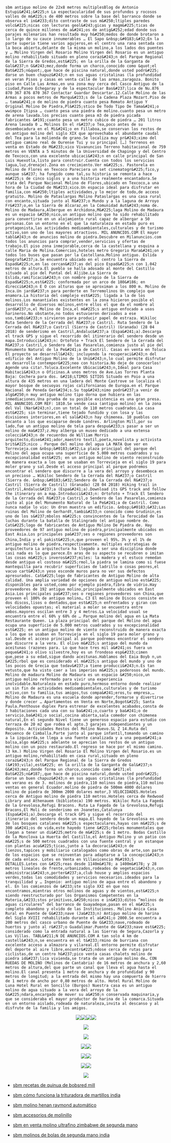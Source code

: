 
```
sbm antiguo molino de 22x8 metros multiplesBlog de Antonio Estupi&#241;&#225;n La espectacularidad de sus profundos y rocosos valles de m&#225;s de 400 metros sobre la base del barranco donde se observa el in&#233;dito contraste de sus m&#250;ltiples paredes volc&#225;nicas con lecturas geol&#243;gicas y magm&#225;ticas de cerca de quince millones de a&#241;os de antig&#252;edad donde sus parajes milenarios han resultado muy h&#250;medos de donde brotaron a lo largo de su cauce innumerables … El Sapo &nbsp;&#0183;&#32;En la parte superio tiene varios agujeros,en el centro una rana sentada con la boca abierta,delante de la misma un molino,a los lados dos puentes y … Molino Virgen del Rosario Molino Virgen del Rosario es un antiguo molino rehabilitado situado en pleno coraz&#243;n del Parque Regional de la Sierra de Gredos,est&#225; en la orilla de la Garganta de Gal&#237;n G&#243;mez,donde forma un charco,conocido como &quot;el Bat&#225;n&quot;,que hace de piscina natural,donde usted podr&#225; darse un buen chapuz&#243;n en sus aguas cristalinas (la profundidad en veran Pisos y casas en venta calle de las armas,zaragoza. Bonito piso en Calle Las Armas,en una zona muy cerca del Casco Antiguo de la ciudad,Paseo Echegaray y de la espectacular Bas&#237;lica de Nu.876 870 367 876 870 367 Contactar Guardar Descartar.12.Calle Molino de las Armas a pocos metros de Marqu&#233;s de la Cadena Plaza Mozart.Piso de … tama&#241;o de molino de piedra cuanto pesa Remato Antiguo Y Original Molino De Piedra,Pl&#225;stico De Todo Tipo De Tama&#241;o wwimpco Itipsa … cuanto pesa una piedra de molino.cuanto pesa un metro de arena lavada.los precios cuanto pesa m3 de piedra picada fabricantes &#191;cuanto pesa un metro cubico de piedra … 201 litros Arena lavada 0 … Molinos En el r&#237;o Tea,poco antes de su desembocadura en el Mi&#241;o en Fillaboa,se conservan los restos de un antiguo molino del siglo XIX que aprovechaba el abundante caudal del Tea para la molienda de grano.Se localiza muy pr&#243;ximo del antiguo camino real de Ourense Tui y su principal […] Terrenos en venta en Estado de M&#233;xico Vivanuncios Terreno habitacional de 759 metros en VENTA a 5 minutos de la Universidad de Chapingo y del Centro de Texcoco,con una excelente ubicaci&#243;n en calle principal de San Luis Huexotla,listo para construir.Cuenta con todos los servicios (agua,luz,drenaje).Zona en crecimiento.Ver m&#225;s. Pastorela en Molino de Flores en Texcoco Pareciera un set cinematogr&#225;fico,y aunque s&#237; ha fungido como tal,su historia se remonta a hace m&#225;s de cinco siglos y a una historia realmente encantadora.Se trata del Parque Nacional Molino de Flores,ubicado en Texcoco,a una hora de la Ciudad de M&#233;xico.Un espacio ideal para disfrutar en familia,con m&#250;ltiples actividades,y lo mejor de todo,de acceso gratuito. Molino de Pataslargas Molino Pataslargas es una casa rural con encanto,situada junto al R&#237;o Mundo y a la laguna de Arroyo Fr&#237;o,en la Sierra de Alcaraz,en la Comunidad Aut&#243;noma de. Molino de Madaura,Albergue en Archidona,M&#225;laga Molino de Madaura es un espacio &#250;nico,un antiguo molino que ha sido rehabilitado para convertirse en un alojamiento rural capaz de albergar a 50 personas.Con un entorno en el que la naturaleza en estado puro es protagonista,las actividades medioambientales,culturales y de turismo activo,son uno de los mayores atractivos. MIL ANUNCIOS.COM El mayor tabl&#243;n de anuncios molino de piedra.Descubre en Milanuncios.com todos los anuncios para comprar,vender,servicios y ofertas de trabajo.El piso zona inmejorable,cerca de la castellana y esquina a calle Maria de Molina.Comercios,hoteles metro Gregorio Mara&#241;on y todos los buses que pasan por la Castellana.Molino antiguo. Eslida Geograf&#237;a.Se encuentra ubicado en el centro la Sierra de Espad&#225;n,en las cercan&#237;as del pico Espad&#225;n con 1.042 metros de altura.El pueblo se halla adosado al monte del Castillo situado al pie del Puntal del Aljibe.La Sierra de Eslida,ramificaci&#243;n con nombre propio de la Sierra de Espad&#225;n,est&#225; conformada por un arco de 180&#186; en direcci&#243;n E O con alturas que se aproximan a los 800 m. Molino de Inca.Un jard&#237;n para perderte en Torremolinos Un complejo que enamora.La historia del complejo est&#225; ligada a la de los molinos.Los manantiales existentes en la zona hicieron posible el desarrollo de diversos molinos,entre ellos el que da el nombre al jard&#237;n,el Molino de Inca,el m&#225;s antiguo enfocado a usos harineros.No obstante,no todos estuvieron derivados a ese uso,tambi&#233;n sirvieron para producir papel de estraza. Wikiloc Ruta Sendero de la Cerrada del R&#237;o Castril. Ruta Sendero de la Cerrada del R&#237;o Castril (Sierra de Castril) (Granada) (28 04 2018) de senderismo en Castril,Andaluc&#237;a (Espa&#241;a).Descarga el track GPS y sigue el recorrido del itinerario del sendero desde un mapa.Introducci&#243;n: Ortofoto + Track El Sendero de la Cerrada del R&#237;o Castril,o Sendero de las Pasarelas,comienza justo al pie del Monumento Natural de la Pe&#241;a de Castril. Casas en venta en Toluca El proyecto se desarroll&#243; incluyendo la recuperaci&#243;n del edificio del Antiguo Molino de la Uni&#243;n,lo cual permite disfrutar un desarrollo contempor&#225;neo con historia.No deje de conocerlos! Agende una cita!.Toluca.Excelente Ubicaci&#243;n,Ideal para Casa Habitaci&#243;n o Oficinas.A unos metros de Ave.Las Torres Planta Baja: Cochera para dos. &#218;LTIMOS SITIOS Situado en Poio a una altura de 435 metros en una ladera del Monte Castrove se localiza el mayor bosque de secuoyas rojas californianas de Europa.en el Parque Nacional de Peneda Ger&#234;s.Su top&#243;nimo podr&#237;a venir de alg&#250;n muy antiguo molino tipo dorna que hubiera en las inmediaciones.Una prueba de su posible existencia es una gran presa. MIL ANUNCIOS.COM REF: 1810.Se vende casa (antiguo molino) en la zona del Val (Nar&#243;n),con un total de 110 metros cuadrados.La casa est&#225; sin terminar,tiene tejado fundido y con losa y las divisiones interiores,en el sal&#243;n hay chimenea. 10 pueblos con encanto a los que escaparse desde Londres. Arlington Mill,por su lado,fue un antiguo molino de tela para despu&#233;s pasar a ser un molino de ma&#237;z.Hoy alberga un museo dedicado a una extensa colecci&#243;n de recuerdos de William Morris arquitecto,dise&#241;ador,maestro textil,poeta,novelista y activista brit&#225;nico . Parque del molino del agua LA MATA Que ver en Torrevieja.com &nbsp;&#0183;&#32;La plaza principal del parque del Molino del agua ocupa una superficie de 5.000 metros cuadrados y su excepcionalidad est&#225; en un antiguo molino de viento reconstruido de manera exacta a los que se usaban en Torrevieja en el siglo 19 para moler grano y sal.Desde el acceso principal al parque podremos encontrar el sendero que discurre a la vera del arroyo y desemboca en un precioso … Wikiloc Sendero de la Cerrada del R&#237;o Castril (Sierra de. &nbsp;&#0183;&#32;Sendero de la Cerrada del R&#237;o Castril (Sierra de Castril) (Granada) (28 04 2018) Hiking trail in Castril,Andaluc&#237;a (Espa&#241;a).Download its GPS track and follow the itinerary on a map.Introducci&#243;n: Ortofoto + Track El Sendero de la Cerrada del R&#237;o Castril,o Sendero de las Pasarelas,comienza justo al pie del Monumento Natural de la Pe&#241;a de Castril. Como nunca nadie lo vio: Un dron muestra un edificio. &nbsp;&#0183;&#32;Las ruinas del Molino de Gerhardt,tambi&#233;n conocido como Grudinin,es uno de los s&#237;mbolos m&#225;s convincentes de la ferocidad de las luchas durante la batalla de Stalingrado (el antiguo nombre de. Cat&#225;logo de fabricantes de Antiguo Molino De Piedra de. Hay proveedores de 97 antiguo molino de piedra,principalmente ubicados en East Asia.Los principales pa&#237;ses o regiones proveedores son China,India y el pakist&#225;n,que proveen el 95%，3% y el 1% de antiguo molino de piedra,respectivamente. multiples estrategias de arquitectura La arquitectura ha llegado a ser una disciplina donde casi nada es lo que parece.En aras de su aspecto se recubren o imitan las cosas m&#225;s inveros&#237;miles: la madera y el estuco remedan desde antiguo el costoso m&#225;rmol,la piedra se lamina como si fuese mantequilla para recubrir superficies de ladrillo o cosas peores,el vacuo cart&#243;n yeso esconde muros para no ver sus defectos apresurados. Cat&#225;logo de fabricantes de Antiguo Molino de alta calidad. Una amplia variedad de opciones de antiguo molino est&#225; disponibles para usted,como por ejemplo piedra,fibra de vidrio.Hay proveedores de 192 antiguo molino,principalmente ubicados en East Asia.Los principales pa&#237;ses o regiones proveedores son China,que proveen el 100% de antiguo molino… C3 El molino de Discos consiste en dos discos,lisos o dentados,que est&#225;n enfrentados y giran con velocidades opuestas; el material a moler se encuentra entre ambos.mayores oscilan entre 3 y 4 metros.La velocidad usual se encuentra entre el 60% y 68% de … Parque molino del agua en La Mata Restaurante Queen. La plaza principal del parque del Molino del agua ocupa una superficie de 5.000 metros cuadrados y su excepcionalidad est&#225; en un antiguo molino de viento reconstruido de manera exacta a los que se usaban en Torrevieja en el siglo 19 para moler grano y sal.Desde el acceso principal al parque podremos encontrar el sendero que discurre a la vera. El olivo m&#225;s antiguo del mundo da aceitunas (razones para. Lo que hace tres mil a&#241;os fuera un peque&#241;o olivo silvestre,hoy es un frondoso esp&#233;cimen que,pese a su edad,sigue dando aceitunas.Hablamos del Eaia Boyb n,un &#225;rbol que es considerado el m&#225;s antiguo del mundo y uno de los pocos de Grecia que todav&#237;a tiene producci&#243;n.Es tan vetusto,que ha visto caer a los imperios m&#225;s poderosos del mundo. Molino de madaura Molino de Madaura es un espacio &#250;nico,un antiguo molino reformado para vivir una experiencia inolvidable.Naturaleza en estado puro,hermoso entorno donde realizar un sin fin de actividades medioambientales,culturales y de turismo activo,con tu familia,tus amigos,tus compa&#241;eros,tu empresa,… Molino de Madaura es una escuela donde aprender,formarse y divertirse y donde crecer … Apartamentos en Venta en Norte,Bogot&#225; Santa Paula.Penthouse duplex Para estrenar de excelentes acabados,consta de 3 habitaciones cada una con su ba&#241;o,cuarto y ba&#241;o de servicio,ba&#241;o social,cocina abierta,sala comedor con chimenea natural,En el segundo Nivel tiene un generoso espacio para estudio con terraza de 20 m2 que rodea el apto.3 garajes independientes y un deposito. Actividades Restos del Molino Nuevo.SL Z 14.Ruta del Recuenco de Cimballa.Parte junto al parque infantil,tomando un camino a la izquierda,se llega a una fuente canalizada y a una peque&#241;a balsa,algo m&#225;s adelante se aprecian los restos de un antiguo molino con un pozo restaurado.El regreso se hace por el mismo camino.(3 km.) Molino Virgen del Rosario El Molino Virgen del Rosario.es un antiguo molino,rehabilitado en casa rural,situado en pleno coraz&#243;n del Parque Regional de la Sierra de Gredos (&#193;vila),est&#225; en la orilla de la Garganta de Gal&#237;n G&#243;mez,donde forma un charco,conocido como &#171;el Bat&#225;n&#187;,que hace de piscina natural,donde usted podr&#225; darse un buen chapuz&#243;n en sus aguas cristalinas (la profundidad en verano es de 3. molinos de piedra,110 molinos de piedra,110 molino ventas en general Ecuador.molino de piedra de 500mm 4000 dolares molino de piedra de 300mm 2000 dolares motor,3 VELOCIDADES.Hoteles cerca de Antiguo molino de piedra 110 metros.Hoteles cerca de Redwood Library and Athenauem (biblioteca) 190 metros. Wikiloc Ruta La Fageda de la Grevolosa,Refugi Bracons. Ruta La Fageda de la Grevolosa,Refugi Bracons,El Moli de senderismo en Joanetes,Catalunya (Espa&#241;a).Descarga el track GPS y sigue el recorrido del itinerario del sendero desde un mapa.El hayedo de la Grevolosa es uno de los bosques catalanes m&#225;s espectaculares,hayas con m&#225;s de 300 a&#241;os de vida,este hayedo tiene &#225;rboles monumentales que llegan a tener un di&#225;metro de m&#225;s de 1 metro. Bodas Castillo de la Monclova La Huerta del Castillo,el Antiguo Molino y un patio con m&#225;s de 500 metros cuadrados con una fuente central y un estanque con plantas acu&#225;ticas,junto a la decoraci&#243;n de lienzos,tapices y mobiliario catalogados como obras de arte,son parte de los espacios que se reinventan para adaptarse a la concepci&#243;n de cada enlace. Lotes en Venta en Villavicencio M&#193;S DETALLES.Lotes con &#225;reas desde 1140m&#178; a 1400m&#178; y 28 metros lineales de frente,urbanizados,rodeados de vegetaci&#243;n,con administraci&#243;n,porter&#237;a,club house y amplios espacios verdes,todas las comodidades y servicios necesarios.ideados para la tranquilidad y … Ingenio: antiguo molino de agua entre el abandono y el. En los comienzos de &#233;ste siglo XXI en que nos encontramos,mientras otros molinos de aguas y de vientos,est&#225;n siendo reestructurado por los Organismos Competentes en la Materia,&#233;stos primitivos,&#250;nicos e in&#233;ditos “molinos de aguas circulares” del barranco de Guayadeque,pasan en el m&#225;s completo abandono y olvido de las Instituciones. Molino Anica Casa Rural en Puente de G&#233;nave (Ja&#233;n) Antiguo molino de harina del Siglo XVIII rehabilitado durante el a&#241;o 2000.Se encuentra a 200 metros del casco urbano de Puente de G&#233;nave,rodeado de huertos y junto al r&#237;o Guadalimar.Puente de G&#233;nave est&#225; considerado como la entrada natural a las Sierras de Segura,Cazorla y Las Villas. TABL&#211;N DE ANUNCIOS.COM A tan solo 4 km de castell&#243;n,se encuentra en el t&#233;rmino de burriana con excelente acceso a almazora y vilareal.El entorno permite disfrutar del deporte al aire libre,encontr&#225;ndose cerca de rutas para ciclistas,de un centro h&#237;pico venta casas chalets molino de piedra id&#237;lica vivienda,se trata de un antiguo molino de… CON RUEDAS DE MOLINO (Molinos de Cantabria) de 16 metros de anchura y 2,60 metros de altura,del que parte un canal que lleva el agua hasta el molino.El canal presenta 1 metro de anchura y de profundidad y 90 metros de longitud; a la entrada del mismo hay una compuerta de hierro de 1 metro de ancho por 0,80 metros de alto. Hotel Rural Molino de Luna Hotel Rural en Soncillo (Burgos) Nuestra casa es un antiguo molino de agua situado a la vera del arroyo de la G&#225;ndara,encargado de mover su a&#250;n conservada maquinaria,y que se consideraba el mayor productor de harina de la comarca.Situada en un entorno aislado,rodeada de naturaleza,invita al descanso y al disfrute de la familia y los amigos. 
```

<div align="center">

<a href="https://es-mill.shibang-china.com/github&k=sbm+antiguo+molino+de+22x8+metros+multiples"><img src="https://static.shibang-china.com/es/mill/index.jpg"></a><a href="https://es-mill.shibang-china.com/materials.htmlgithub&k=sbm+antiguo+molino+de+22x8+metros+multiples"><img src="https://static.shibang-china.com/es/mill/materials.jpg"></a><a href="https://es-mill.shibang-china.com/about.htmlgithub&k=sbm+antiguo+molino+de+22x8+metros+multiples"><img src="https://static.shibang-china.com/es/mill/about.jpg"></a><a href="https://es-mill.shibang-china.com/contact.htmlgithub&k=sbm+antiguo+molino+de+22x8+metros+multiples"><img src="https://static.shibang-china.com/es/mill/contact.jpg"></a>

<a href="https://es-mill.shibang-china.com/github&k=sbm+antiguo+molino+de+22x8+metros+multiples"><img src="https://static.shibang-china.com/es/mill/banner.jpg"></a>

<a href="https://swt.shibang-china.com/github&k=sbm+antiguo+molino+de+22x8+metros+multiples"><img src="https://static.shibang-china.com/es/mill/chat.jpg"></a>

<a href="https://es-mill.shibang-china.com/products/vertical-roller-mill.htmlgithub&k=sbm+antiguo+molino+de+22x8+metros+multiples"><img src="https://static.shibang-china.com/es/mill/vertical.jpg"></a><a href="https://es-mill.shibang-china.com/products/raymond-mill.htmlgithub&k=sbm+antiguo+molino+de+22x8+metros+multiples"><img src="https://static.shibang-china.com/es/mill/raymond.jpg"></a>

<a href="https://es-mill.shibang-china.com/products/ultrafine-grinding-mill.htmlgithub&k=sbm+antiguo+molino+de+22x8+metros+multiples"><img src="https://static.shibang-china.com/es/mill/ultrafine.jpg"></a><a href="https://es-mill.shibang-china.com/products/trapezium-grinding-mill.htmlgithub&k=sbm+antiguo+molino+de+22x8+metros+multiples"><img src="https://static.shibang-china.com/es/mill/trapezium.jpg"></a>

<a href="https://es-mill.shibang-china.com/products/ball-mill.htmlgithub&k=sbm+antiguo+molino+de+22x8+metros+multiples"><img src="https://static.shibang-china.com/es/mill/ball.jpg"></a><a href="https://es-mill.shibang-china.com/products/hammer-mill.htmlgithub&k=sbm+antiguo+molino+de+22x8+metros+multiples"><img src="https://static.shibang-china.com/es/mill/hammer.jpg"></a>

<a href="https://swt.shibang-china.com/github&k=sbm+antiguo+molino+de+22x8+metros+multiples"><img src="https://static.shibang-china.com/es/mill/case.jpg"></a>

</div>


* [sbm recetas de quinua de bobsred mill](sbm%20recetas%20de%20quinua%20de%20bobsred%20mill.md)

* [sbm cómo funciona la trituradora de martillos india](sbm%20c%C3%B3mo%20funciona%20la%20trituradora%20de%20martillos%20india.md)

* [sbm molino henan raymond automático](sbm%20molino%20henan%20raymond%20autom%C3%A1tico.md)

* [sbm accesorios de molinillo](sbm%20accesorios%20de%20molinillo.md)

* [sbm en venta molino ultrafino zimbabwe de segunda mano](sbm%20en%20venta%20molino%20ultrafino%20zimbabwe%20de%20segunda%20mano.md)

* [sbm molinos de bolas de segunda mano india](sbm%20molinos%20de%20bolas%20de%20segunda%20mano%20india.md)
